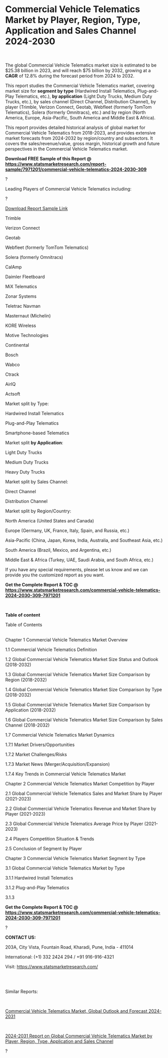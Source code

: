 <h1>Commercial Vehicle Telematics Market by Player, Region, Type, Application and Sales Channel 2024-2030</h1><br/><p>The global Commercial Vehicle Telematics market size is estimated to be $25.38 billion in 2023, and will reach $75 billion by 2032, growing at a <strong>CAGR</strong> of 12.8% during the forecast period from 2024 to 2032.</p>
 
 
 
 <p>This report studies the Commercial Vehicle Telematics market, covering market size for <strong>segment by type</strong> (Hardwired Install Telematics, Plug-and-Play Telematics, etc.), <strong>by application</strong> (Light Duty Trucks, Medium Duty Trucks, etc.), by sales channel (Direct Channel, Distribution Channel), by player (Trimble, Verizon Connect, Geotab, Webfleet (formerly TomTom Telematics), Solera (formerly Omnitracs), etc.) and by region (North America, Europe, Asia-Pacific, South America and Middle East & Africa).</p>
 
 
 
 <p>This report provides detailed historical analysis of global market for Commercial Vehicle Telematics from 2018-2023, and provides extensive market forecasts from 2024-2032 by region/country and subsectors. It covers the sales/revenue/value, gross margin, historical growth and future perspectives in the Commercial Vehicle Telematics market.</p>
 
 
 
 <div><b>Download FREE Sample of this Report @ <a href="https://www.statsmarketresearch.com/download-free-sample/7971201/commercial-vehicle-telematics-2024-2030-309">https://www.statsmarketresearch.com/report-sample/7971201/commercial-vehicle-telematics-2024-2030-309</a></b></div>
 
 
 
 <p>? </p>
 
 
 
 <p>Leading Players of Commercial Vehicle Telematics including:</p>
 
 
 
 <p>? </p>
 
 
 
 <p><a href="https://www.statsmarketresearch.com/download-free-sample/7971201/commercial-vehicle-telematics-2024-2030-309">Download Report Sample Link</a></p>
 
 
 
 <p>Trimble</p>
 
 
 
 <p>Verizon Connect</p>
 
 
 
 <p>Geotab</p>
 
 
 
 <p>Webfleet (formerly TomTom Telematics)</p>
 
 
 
 <p>Solera (formerly Omnitracs)</p>
 
 
 
 <p>CalAmp</p>
 
 
 
 <p>Daimler Fleetboard</p>
 
 
 
 <p>MiX Telematics</p>
 
 
 
 <p>Zonar Systems</p>
 
 
 
 <p>Teletrac Navman</p>
 
 
 
 <p>Masternaut (Michelin)</p>
 
 
 
 <p>KORE Wireless</p>
 
 
 
 <p>Motive Technologies</p>
 
 
 
 <p>Continental</p>
 
 
 
 <p>Bosch</p>
 
 
 
 <p>Wabco</p>
 
 
 
 <p>Ctrack</p>
 
 
 
 <p>AirIQ</p>
 
 
 
 <p>Actsoft</p>
 
 
 
 <p>Market split by Type:</p>
 
 
 
 <p>Hardwired Install Telematics</p>
 
 
 
 <p>Plug-and-Play Telematics</p>
 
 
 
 <p>Smartphone-based Telematics</p>
 
 
 
 <p>Market split <strong>by Application</strong>:</p>
 
 
 
 <p>Light Duty Trucks</p>
 
 
 
 <p>Medium Duty Trucks</p>
 
 
 
 <p>Heavy Duty Trucks</p>
 
 
 
 <p>Market split by Sales Channel:</p>
 
 
 
 <p>Direct Channel</p>
 
 
 
 <p>Distribution Channel</p>
 
 
 
 <p>Market split by Region/Country:</p>
 
 
 
 <p>North America (United States and Canada)</p>
 
 
 
 <p>Europe (Germany, UK, France, Italy, Spain, and Russia, etc.)</p>
 
 
 
 <p>Asia-Pacific (China, Japan, Korea, India, Australia, and Southeast Asia, etc.)</p>
 
 
 
 <p>South America (Brazil, Mexico, and Argentina, etc.)</p>
 
 
 
 <p>Middle East & Africa (Turkey, UAE, Saudi Arabia, and South Africa, etc.)</p>
 
 
 
 <p>If you have any special requirements, please let us know and we can provide you the customized report as you want.</p>
 
 
 
 <div><b>Get the Complete Report & TOC @ <a href="https://www.statsmarketresearch.com/commercial-vehicle-telematics-2024-2030-309-7971201">https://www.statsmarketresearch.com/commercial-vehicle-telematics-2024-2030-309-7971201</a></b></div>
 
 
 
 <p><br />
 
 <b>Table of content</b></p>
 
 
 
 <p>Table of Contents<br />
 
 <br />
 
 Chapter 1 Commercial Vehicle Telematics Market Overview<br />
 
 1.1 Commercial Vehicle Telematics Definition<br />
 
 1.2 Global Commercial Vehicle Telematics Market Size Status and Outlook (2018-2032)<br />
 
 1.3 Global Commercial Vehicle Telematics Market Size Comparison by Region (2018-2032)<br />
 
 1.4 Global Commercial Vehicle Telematics Market Size Comparison by Type (2018-2032)<br />
 
 1.5 Global Commercial Vehicle Telematics Market Size Comparison by Application (2018-2032)<br />
 
 1.6 Global Commercial Vehicle Telematics Market Size Comparison by Sales Channel (2018-2032)<br />
 
 1.7 Commercial Vehicle Telematics Market Dynamics<br />
 
 1.7.1 Market Drivers/Opportunities<br />
 
 1.7.2 Market Challenges/Risks<br />
 
 1.7.3 Market News (Merger/Acquisition/Expansion)<br />
 
 1.7.4 Key Trends in Commercial Vehicle Telematics Market<br />
 
 Chapter 2 Commercial Vehicle Telematics Market Competition by Player<br />
 
 2.1 Global Commercial Vehicle Telematics Sales and Market Share by Player (2021-2023)<br />
 
 2.2 Global Commercial Vehicle Telematics Revenue and Market Share by Player (2021-2023)<br />
 
 2.3 Global Commercial Vehicle Telematics Average Price by Player (2021-2023)<br />
 
 2.4 Players Competition Situation & Trends<br />
 
 2.5 Conclusion of Segment by Player<br />
 
 Chapter 3 Commercial Vehicle Telematics Market Segment by Type<br />
 
 3.1 Global Commercial Vehicle Telematics Market by Type<br />
 
 3.1.1 Hardwired Install Telematics<br />
 
 3.1.2 Plug-and-Play Telematics<br />
 
 3.1.3</p>
 
 
 
 <div><b>Get the Complete Report & TOC @ <a href="https://www.statsmarketresearch.com/commercial-vehicle-telematics-2024-2030-309-7971201">https://www.statsmarketresearch.com/commercial-vehicle-telematics-2024-2030-309-7971201</a></b></div>
 
 
 
 <p>? </p>
 
 
 
 <p><b>CONTACT US:</b><br />
 
 203A, City Vista, Fountain Road, Kharadi, Pune, India - 411014<br />
 
 International: (+1) 332 2424 294 / +91 916-916-4321<br />
 
 Visit: <a href="https://www.statsmarketresearch.com/">https://www.statsmarketresearch.com/</a><br />
 
 <br />
 
 <br />
 
 Similar Reports:<br />
 
 <br />
 
 <a href="https://www.statsmarketresearch.com/global-commercial-vehicle-telematics-forecast-2024-2031-694-7875751">Commercial Vehicle Telematics Market, Global Outlook and Forecast 2024-2031</a><br />
 
 <br />
 
 <a href="https://www.statsmarketresearch.com/global-on-commercial-vehicle-telematics-2024-2031-902-7874621">2024-2031 Report on Global Commercial Vehicle Telematics Market by Player, Region, Type, Application and Sales Channel</a><br />
 
 ? </p>